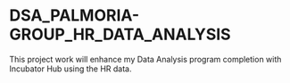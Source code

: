 # DSA_PALMORIA-GROUP_HR_DATA_ANALYSIS
This project work will enhance my  Data Analysis program completion with Incubator Hub using the HR data.
